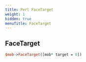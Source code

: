 ```yaml
---
title: Perl FaceTarget
weight: 1
hidden: true
menuTitle: FaceTarget
---
```

## FaceTarget
```perl
$mob->FaceTarget([mob* target = 0])
```